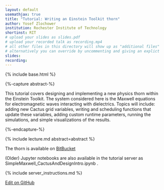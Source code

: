 ```yaml
---
layout: default
usemathjax: true
title: "Tutorial: Writing an Einstein Toolkit thorn"
author: Yosef Zlochower
institution: Rochester Institute of Technology
shortinst: RIT
# upload your slides as slides.pdf
# upload your recorded talk as recording.mp4
# all other files in this directory will show up as "additional files"
# alternatively you can override by uncommenting and giving an explict URL:
slides: 
recording: 
---
```

{% include base.html %}

{%-capture abstract-%}

This tutorial covers designing and implementing a new physics thorn within the Einstein Toolkit. The system considered here is the Maxwell equations for electromagnetic waves interacting with dielectrics. Topics will include: adding new Cactus grid variables, writing and scheduling functions that update these variables, adding custom runtime parameters, running the simulations, and simple visualizations of the results.

{%-endcapture-%}

<div class="col-xs-12" markdown="1">
{% include lecture.md abstract=abstract %}

The thorn is available on [BitBucket](https://bitbucket.org/yosef_zlochower/tutorial/src/tutorial_2022/)

(Older) Jupyter notebooks are also available in the tutorial server as SimpleMaxwell_CactusAndDesignIntro.ipynb .

{% include server_instructions.md %}

[Edit on GitHub](https://github.com/EinsteinToolkit/et2021uiuc/edit/master/{{page.path}})
</div>

